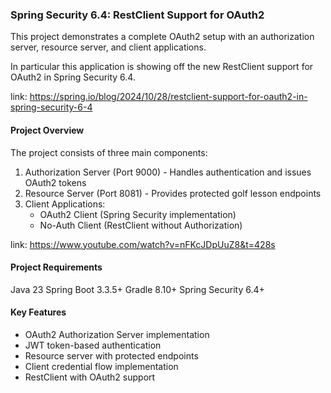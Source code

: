 ### Spring Security 6.4: RestClient Support for OAuth2

This project demonstrates a complete OAuth2 setup with an authorization server, resource server, and client
applications.

In particular this application is showing off the new RestClient support for OAuth2 in Spring Security 6.4.

link: https://spring.io/blog/2024/10/28/restclient-support-for-oauth2-in-spring-security-6-4

#### Project Overview

The project consists of three main components:

1. Authorization Server (Port 9000) - Handles authentication and issues OAuth2 tokens
2. Resource Server (Port 8081) - Provides protected golf lesson endpoints
3. Client Applications:
   * OAuth2 Client (Spring Security implementation)
   * No-Auth Client (RestClient without Authorization)

link: https://www.youtube.com/watch?v=nFKcJDpUuZ8&t=428s

#### Project Requirements

Java 23
Spring Boot 3.3.5+
Gradle 8.10+
Spring Security 6.4+

#### Key Features

* OAuth2 Authorization Server implementation
* JWT token-based authentication
* Resource server with protected endpoints
* Client credential flow implementation
* RestClient with OAuth2 support

